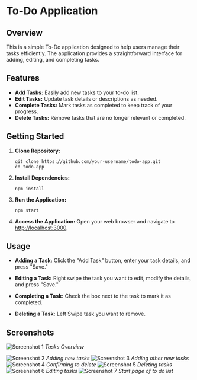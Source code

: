 # To-Do Application

## Overview

This is a simple To-Do application designed to help users manage their tasks efficiently. The application provides a straightforward interface for adding, editing, and completing tasks.

## Features

- **Add Tasks:** Easily add new tasks to your to-do list.
- **Edit Tasks:** Update task details or descriptions as needed.
- **Complete Tasks:** Mark tasks as completed to keep track of your progress.
- **Delete Tasks:** Remove tasks that are no longer relevant or completed.

## Getting Started

1. **Clone Repository:**
   ```
   git clone https://github.com/your-username/todo-app.git
   cd todo-app
   ```

2. **Install Dependencies:**
   ```
   npm install
   ```

3. **Run the Application:**
   ```
   npm start
   ```

4. **Access the Application:**
   Open your web browser and navigate to [http://localhost:3000](http://localhost:3000).

## Usage

- **Adding a Task:**
  Click the "Add Task" button, enter your task details, and press "Save."

- **Editing a Task:**
  Right swipe the task you want to edit, modify the details, and press "Save."

- **Completing a Task:**
  Check the box next to the task to mark it as completed.

- **Deleting a Task:**
  Left Swipe task you want to remove.


## Screenshots

![Screenshot 1](/images/tasks%20overview.jpg)
*Tasks Overview*

![Screenshot 2](/images/adding%20a%20new%20task.jpg)
*Adding new tasks*
![Screenshot 3](/images/adding%20other%20tasks.jpg)
*Adding other new tasks*
![Screenshot 4](/images/delete%20confirmation.jpg)
*Confirming to delete*
![Screenshot 5](/images/deleting%20tasks.jpg)
*Deleting tasks*
![Screenshot 6](/images/editing%20tasks.jpg)
*Editing tasks*
![Screenshot 7](/images/start%20page.jpg)
*Start page of to do list*






